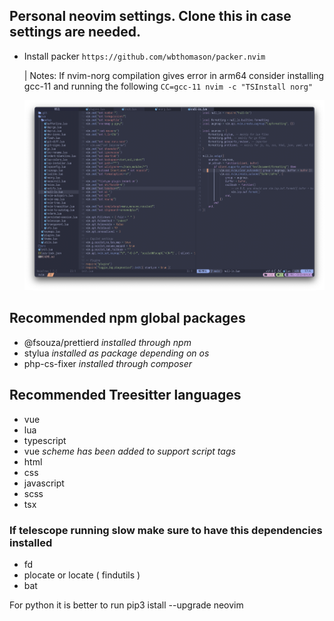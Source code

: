 ## Personal neovim settings. Clone this in case settings are needed.

- Install packer
  `https://github.com/wbthomason/packer.nvim`

  | Notes: If nvim-norg compilation gives error in arm64 consider installing gcc-11 and running the following `CC=gcc-11 nvim -c "TSInstall norg"`

  ![Screenshot](./src/Screenshot.png)

## Recommended npm global packages

- @fsouza/prettierd _installed through npm_
- stylua _installed as package depending on os_
- php-cs-fixer _installed through composer_

## Recommended Treesitter languages

- vue
- lua
- typescript
- vue _scheme has been added to support script tags_
- html
- css
- javascript
- scss
- tsx

### If telescope running slow make sure to have this dependencies installed

- fd
- plocate or locate ( findutils )
- bat

For python it is better to run pip3 istall --upgrade neovim

